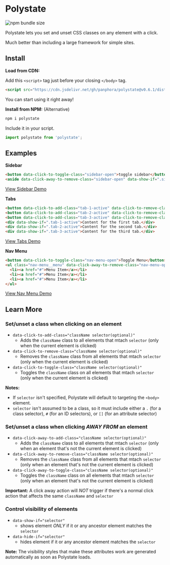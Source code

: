 # Polystate

![npm bundle size](https://img.shields.io/bundlephobia/minzip/polystate)

Polystate lets you set and unset CSS classes on any element with a click.

Much better than including a large framework for simple sites.

## Install

**Load from CDN:** 

Add this `<script>` tag just before your closing `</body>` tag.

```html
<script src="https://cdn.jsdelivr.net/gh/panphora/polystate@v0.6.1/dist/polystate.min.js"></script>
```

You can start using it right away!

**Install from NPM:** (Alternative) 

```js
npm i polystate
```

Include it in your script.
```js
import polystate from 'polystate';
```

## Examples

**Sidebar**

```html
<button data-click-to-toggle-class="sidebar-open">toggle sidebar</button>
<aside data-click-away-to-remove-class="sidebar-open" data-show-if=".sidebar-open">sidebar content</aside>
```

[View Sidebar Demo](https://codepen.io/panphora/pen/ZEYRbbE)

**Tabs**
```html
<button data-click-to-add-class="tab-1-active" data-click-to-remove-class="[tab-2-active,tab-3-active]">Tab 1</button>
<button data-click-to-add-class="tab-2-active" data-click-to-remove-class="[tab-1-active,tab-3-active]">Tab 2</button>
<button data-click-to-add-class="tab-3-active" data-click-to-remove-class="[tab-1-active,tab-2-active]">Tab 3</button>
<div data-show-if=".tab-1-active">Content for the first tab.</div>
<div data-show-if=".tab-2-active">Content for the second tab.</div>
<div data-show-if=".tab-3-active">Content for the third tab.</div>
```

[View Tabs Demo](https://codepen.io/panphora/pen/RwNJWWx)

**Nav Menu**
```html
<button data-click-to-toggle-class="nav-menu-open">Toggle Menu</button>
<ul class="nav-menu__menu" data-click-away-to-remove-class="nav-menu-open" data-show-if=".nav-menu-open">
  <li><a href="#">Menu Item</a></li>
  <li><a href="#">Menu Item</a></li>
  <li><a href="#">Menu Item</a></li>
</ul>
```

[View Nav Menu Demo](https://codepen.io/panphora/pen/GRgGpZx)

## Learn More

### Set/unset a class when clicking on an element

* `data-click-to-add-class="className selector(optional)"`
  * Adds the `className` class to all elements that mtach `selector` (only when the current element is clicked)
* `data-click-to-remove-class="className selector(optional)"`
  * Removes the `className` class from all elements that mtach `selector` (only when the current element is clicked)
* `data-click-to-toggle-class="className selector(optional)"`
  * Toggles the `className` class on all elements that mtach `selector` (only when the current element is clicked)

**Notes:** 

* If `selector` isn't specified, Polystate will default to targeting the `<body>` element.
* `selector` isn't assumed to be a class, so it must include either a `.` (for a class selector), `#` (for an ID selectors), or `[]` (for an attribute selector)

### Set/unset a class when clicking *AWAY FROM* an element

* `data-click-away-to-add-class="className selector(optional)"`
  * Adds the `className` class to all elements that mtach `selector` (only when an element that's not the current element is clicked)
* `data-click-away-to-remove-class="className selector(optional)"`
  * Removes the `className` class from all elements that mtach `selector` (only when an element that's not the current element is clicked)
* `data-click-away-to-toggle-class="className selector(optional)"`
  * Toggles the `className` class on all elements that mtach `selector` (only when an element that's not the current element is clicked)

**Important:** A click away action will *NOT* trigger if there's a normal click action that affects the same `className` and `selector`

### Control visibility of elements

* `data-show-if="selector"`
  * shows element *ONLY* if it or any ancestor element matches the `selector`
* `data-hide-if="selector"`
  * hides element if it or any ancestor element matches the `selector`

**Note:** The visibility styles that make these attributes work are generated automatically as soon as Polystate loads.





